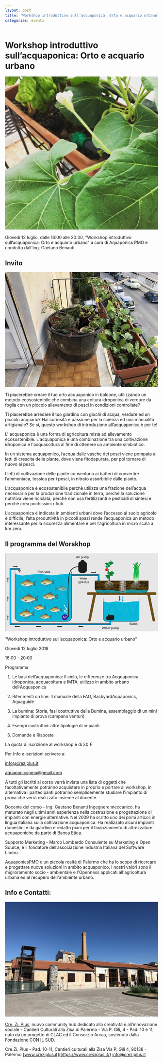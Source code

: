 ```yaml
---
layout: post
title: "Workshop introduttivo sull’acquaponica: Orto e acquario urbano"
categories: eventi
---
```


# Workshop introduttivo sull’acquaponica: Orto e acquario urbano

![Verdure](https://raw.githubusercontent.com/aquaponicspmo/blog/master/img/verdure.jpg)

Giovedì 12 luglio, dalle 16:00 alle 20:00,
"Workshop introduttivo sull’acquaponica: Orto e acquario urbano" a cura di Aquaponics PMO e condotto dall'Ing. Gaetano Benanti. 

## Invito

![Bumina](https://raw.githubusercontent.com/aquaponicspmo/blog/master/img/bumina.jpg)

Ti piacerebbe creare il tuo orto acquaponico in balcone, utilizzando un metodo ecosostenibile che combina una coltura idroponica di verdure da foglia con un piccolo allevamento di pesci in condizioni controllate?

Ti piacerebbe arredare il tuo giardino con giochi di acqua, verdure ed un piccolo acquario?
Hai curiosità e passione per la scienza ed una manualità artigianale?
Se si, questo workshop di introduzione all’acquaponica è per te!

L' acquaponica è una forma di agricoltura mista ad allevamento ecosostenibile.
L'acquaponica è una combinazione tra una coltivazione idroponica e l'acquacoltura al fine di ottenere un ambiente simbiotico. 

In un sistema acquaponico, l’acqua dalle vasche dei pesci viene pompata ai letti di crescita delle piante, dove viene fitodepurata, per poi tornare di nuovo ai pesci.

I letti di coltivazione delle piante consentono ai batteri di convertire l’ammoniaca, tossica per i pesci, in nitrato assorbibile dalle piante.

L’acquaponica è ecosostenibile perchè utilizza una frazione dell’acqua necessaria per la produzione tradizionale in terra, perché la soluzione nutritiva viene riciclata, perchè non usa fertilizzanti e pesticidi di sintesi e perchè crea pochissimi rifiuti.

L’acquaponica è indicata in ambienti urbani dove l’accesso al suolo agricolo è difficile; l’alta produttività in piccoli spazi rende l’acquaponica un metodo interessante per la sicurezza alimentare e per l’agricoltura in micro scala a km zero.

## Il programma del Worskhop

![Schema acquaponica](https://raw.githubusercontent.com/aquaponicspmo/blog/master/img/schema-acquaponica.jpg)

"Workshop introduttivo sull’acquaponica: Orto e acquario urbano"

Giovedi 12 luglio 2018

16:00 - 20:00

Programma: 

1. Le basi dell’acquaponica: Il ciclo, le differenze tra Acquaponica, idroponica, acquacoltura e IMTA; utilizzo in ambito urbano dell’Acquaponica

2. Riferimenti on line: Il manuale della FAO, BackyardAquaponics, Aquaguide

3. La bumina: Storia, fasi costruttive della Bumina, assemblaggio di un mini impianto di prova (campana venturi)

4. Esempi costruttivi: altre tipologie di impianti

5. Domande e Risposte

La quota di iscrizione al workshop è di 30 €

Per Info e iscrizioni scrivere a:

info@creziplus.it

aquaponicspmo@gmail.com

A tutti gli iscritti al corso verrà inviata una lista di oggetti che facoltativamente potranno acquistare in proprio e portare al workshop. In alternativa i partecipanti potranno semplicemente studiare l'impianto di prova che verrà realizzato insieme al docente.

Docente del corso - Ing. Gaetano Benanti
Ingegnere meccanico, ha maturato negli ultimi anni esperienza nella costruzione e progettazione di impianti con energie alternative.
Nel 2009 ha scritto uno dei primi articoli in lingua italiana sulla coltivazione acquaponica.
Ha realizzato alcuni impianti domestici e da giardino e redatto piani per il finanziamento di attrezzature acquaponiche da parte di Banca Etica.

Supporto Marketing - Marco Lombardo
Consulente su Marketing e Open Source, è il fondatore dell’associazione Industria Italiana del Software Libero.

[AquaponicsPMO](http://www.aquaponicspmo.it)
 è un piccola realtà di Palermo che ha lo scopo di ricercare e progettare nuove soluzioni in ambito acquaponico.
I nostri valori sono il miglioramento socio - ambientale e l'Openness applicati all'agricoltura urbana ed al recupero dell'ambiente urbano.

## Info e Contatti:

![Cantieri Culturali alla Zisa](https://raw.githubusercontent.com/aquaponicspmo/blog/master/img/cantieri-culturali-alla-zisa.jpg)

[Cre. Zi. Plus](https://www.creziplus.it/), nuovo community hub dedicato alla creatività e all’innovazione sociale - Cantieri Culturali alla Zisa di Palermo - Via P. Gili, 4 - Pad. 10 e 11, nato da un progetto di CLAC ed il Consorzio Arcaa, sostenuto dalla Fondazione CON IL SUD.

Cre.Zi. Plus - Pad. 10-11, Cantieri culturali alla Zisa
Via P. Gili 4, 90138 - Palermo
[www.creziplus.it](https://www.creziplus.it/)
info@creziplus.it

